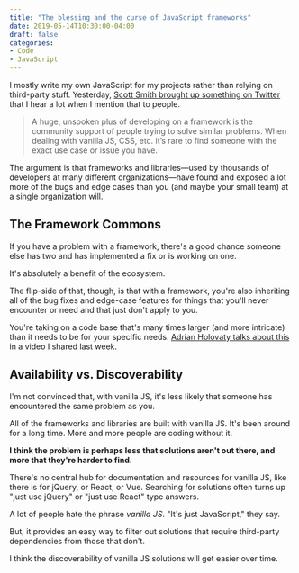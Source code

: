 ```yaml
---
title: "The blessing and the curse of JavaScript frameworks"
date: 2019-05-14T10:30:00-04:00
draft: false
categories:
- Code
- JavaScript
---
```


I mostly write my own JavaScript for my projects rather than relying on third-party stuff. Yesterday, [Scott Smith brought up something on Twitter](https://twitter.com/ScottSmith95/status/1127952688279244800) that I hear a lot when I mention that to people.

> A huge, unspoken plus of developing on a framework is the community support of people trying to solve similar problems. When dealing with vanilla JS, CSS, etc. it’s rare to find someone with the exact use case or issue you have.

The argument is that frameworks and libraries&mdash;used by thousands of developers at many different organizations&mdash;have found and exposed a lot more of the bugs and edge cases than you (and maybe your small team) at a single organization will.

## The Framework Commons

If you have a problem with a framework, there's a good chance someone else has two and has implemented a fix or is working on one.

It's absolutely a benefit of the ecosystem.

The flip-side of that, though, is that with a framework, you're also inheriting all of the bug fixes and edge-case features for things that you'll never encounter or need and that just don't apply to you.

You're taking on a code base that's many times larger (and more intricate) than it needs to be for your specific needs. [Adrian Holovaty talks about this](/a-framework-authors-case-against-frameworks/) in a video I shared last week.

## Availability vs. Discoverability

I'm not convinced that, with vanilla JS, it's less likely that someone has encountered the same problem as you.

All of the frameworks and libraries are built with vanilla JS. It's been around for a long time. More and more people are coding without it.

**I think the problem is perhaps less that solutions aren't out there, and more that they're harder to find.**

There's no central hub for documentation and resources for vanilla JS, like there is for jQuery, or React, or Vue. Searching for solutions often turns up "just use jQuery" or "just use React" type answers.

A lot of people hate the phrase *vanilla JS*. "It's just JavaScript," they say.

But, it provides an easy way to filter out solutions that require third-party dependencies from those that don't.

I think the discoverability of vanilla JS solutions will get easier over time.